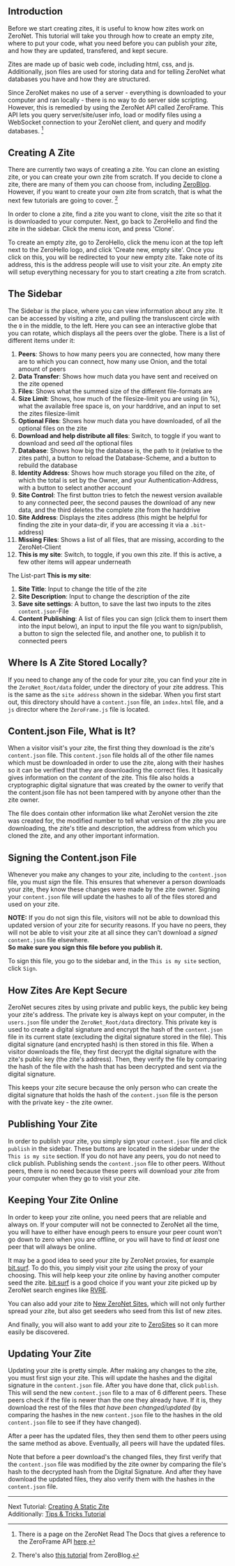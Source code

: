 ## Introduction

Before we start creating zites, it is useful to know how zites work on ZeroNet. This tutorial will take you through how to create an empty zite, where to put your code, what you need before you can publish your zite, and how they are updated, transfered, and kept secure.

Zites are made up of basic web code, including html, css, and js. Additionally, json files are used for storing data and for telling ZeroNet what databases you have and how they are structured.

Since ZeroNet makes no use of a server - everything is downloaded to your computer and ran locally - there is no way to do server side scripting. However, this is remedied by using the ZeroNet API called ZeroFrame. This API lets you query server/site/user info, load or modify files using a WebSocket connection to your ZeroNet client, and query and modify databases. [^1]

## Creating A Zite

There are currently two ways of creating a zite. You can clone an existing zite, or you can create your own zite from scratch. If you decide to clone a zite, there are many of them you can choose from, including [ZeroBlog](/Blog.ZeroNetwork.bit/). However, if you want to create your own zite from scratch, that is what the next few tutorials are going to cover. [^2]

In order to clone a zite, find a zite you want to clone, visit the zite so that it is downloaded to your computer. Next, go back to ZeroHello and find the zite in the sidebar. Click the menu icon, and press 'Clone'.

To create an empty zite, go to ZeroHello, click the menu icon at the top left next to the ZeroHello logo, and click 'Create new, empty site'. Once you click on this, you will be redirected to your new empty zite. Take note of its address, this is the address people will use to visit your zite. An empty zite will setup everything necessary for you to start creating a zite from scratch.

## The Sidebar

The Sidebar is _the_ place, where you can view information about any zite. It can be accessed by visiting a zite, and pulling the transluscent circle with the `0` in the middle, to the left. Here you can see an interactive globe that you can rotate, which displays all the peers over the globe.
There is a list of different items under it:
1. **Peers**:
Shows to how many peers you are connected, how many there are to which you can connect, how many use Onion, and the total amount of peers
2. **Data Transfer**: Shows how much data you have sent and received on the zite opened
3. **Files**: Shows what the summed size of the different file-formats are
4. **Size Limit**: Shows, how much of the filesize-limit you are using (in %), what the available free space is, on your harddrive, and an input to set the zites filesize-limit
5. **Optional Files**: Shows how much data you have downloaded, of all the optional files on the zite
6. **Download and help distribute all files**: Switch, to toggle if you want to download and seed _all_ the optional files
7. **Database**: Shows how big the database is, the path to it (relative to the zites path), a button to reload the Database-Scheme, and a button to rebuild the database
8. **Identity Address**: Shows how much storage you filled on the zite, of which the total is set by the Owner, and your Authentication-Address, with a button to select another account
9. **Site Control**: The first button tries to fetch the newest version available to any connected peer, the second pauses the download of any new data, and the third deletes the complete zite from the harddrive
10. **Site Address**: Displays the zites address (this might be helpful for finding the zite in your data-dir, if you are accessing it via a `.bit`-address)
11. **Missing Files**: Shows a list of all files, that are missing, according to the ZeroNet-Client
12. **This is my site**: Switch, to toggle, if you own this zite. If this is active, a few other items will appear underneath

The List-part **This is my site**:
1. **Site Title**: Input to change the title of the zite
2. **Site Description**: Input to change the description of the zite
3. **Save site settings**: A button, to save the last two inputs to the zites `content.json`-File
4. **Content Publishing**: A list of files you can sign (click them to insert them into the input below), an input to input the file you want to sign/publish, a button to sign the selected file, and another one, to publish it to connected peers

## Where Is A Zite Stored Locally?

If you need to change any of the code for your zite, you can find your zite in the `ZeroNet_Root/data` folder, under the directory of your zite address. This is the same as the `site address` shown in the sidebar. When you first start out, this directory should have a `content.json` file, an `index.html` file, and a `js` director where the `ZeroFrame.js` file is located.

## Content.json File, What is It?

When a visitor visit's your zite, the first thing they download is the zite's `content.json` file. This `content.json` file holds all of the other file names which must be downloaded in order to use the zite, along with their hashes so it can be verified that they are downloading the correct files. It basically gives information on the *content* of the zite. This file also holds a cryptographic digital signature that was created by the owner to verify that the content.json file has not been tampered with by anyone other than the zite owner. 

The file does contain other information like what ZeroNet version the zite was created for, the modified number to tell what version of the zite you are downloading, the zite's title and description, the address from which you cloned the zite, and any other important information.

## Signing the Content.json File

Whenever you make any changes to your zite, including to the `content.json` file, you must *sign* the file. This ensures that whenever a person downloads your zite, they know these changes were made by the zite owner. Signing your `content.json` file will update the hashes to all of the files stored and used on your zite.

**NOTE:** If you do not sign this file, visitors will not be able to download this updated version of your zite for security reasons. If you have no peers, they will not be able to visit your zite at all since they can't download a *signed* `content.json` file elsewhere.<br>
**So make sure you sign this file before you publish it.**

To sign this file, you go to the sidebar and, in the `This is my site` section, click `Sign`.

## How Zites Are Kept Secure

ZeroNet secures zites by using private and public keys, the public key being your zite's address. The private key is always kept on your computer, in the `users.json` file under the `ZeroNet_Root/data` directory. This private key is used to create a digital signature and encrypt the hash of the `content.json` file in its current state (excluding the digital signature stored in the file). This digital signature (and encrypted hash) is then stored in this file. When a visitor downloads the file, they first decrypt the digital signature with the zite's public key (the zite's address). Then, they verify the file by comparing the hash of the file with the hash that has been decrypted and sent via the digital signature.

This keeps your zite secure because the only person who can create the digital signature that holds the hash of the `content.json` file is the person with the private key - the zite owner.

## Publishing Your Zite

In order to publish your zite, you simply sign your `content.json` file and click `publish` in the sidebar. These buttons are located in the sidebar under the `This is my site` section. If you do not have any peers, you do not need to click publish. Publishing sends the `content.json` file to other peers. Without peers, there is no need because these peers will download your zite from your computer when they go to visit your zite.

## Keeping Your Zite Online

In order to keep your zite online, you need peers that are reliable and always on. If your computer will not be connected to ZeroNet all the time, you will have to either have enough peers to ensure your peer count won't go down to zero when you are offline, or you will have to find *at least* one peer that will always be online.

It may be a good idea to seed your zite by ZeroNet proxies, for example [bit.surf](http://bit.surf:43110). To do this, you simply visit your zite using the proxy of your choosing. This will help keep your zite online by having another computer seed the zite. [bit.surf](http://bit.surf:43110) is a good choice if you want your zite picked up by ZeroNet search engines like [RVRE](/rvre.bit).

You can also add your zite to [New ZeroNet Sites](/1LtvsjbtQ2tY7SCtCZzC4KhErqEK3bXD4n), which will not only further spread your zite, but also get seeders who seed from this list of new zites.

And finally, you will also want to add your zite to [ZeroSites](/Sites.ZeroNetwork.bit) so it can more easily be discovered.

## Updating Your Zite

Updating your zite is pretty simple. After making any changes to the zite, you must first sign your zite. This will update the hashes and the digital signature in the `content.json` file. After you have done that, click `publish`. This will send the new `content.json` file to a max of 6 different peers. These peers check if the file is newer than the one they already have. If it is, they download the rest of the files *that have been changed/updated* (by comparing the hashes in the new `content.json` file to the hashes in the old `content.json` file to see if they have changed).

After a peer has the updated files, they then send them to other peers using the same method as above. Eventually, all peers will have the updated files.

Note that before a peer download's the changed files, they first verify that the `content.json` file was modified by the zite owner by comparing the file's hash to the decrypted hash from the Digital Signature. And after they have download the updated files, they also verify them with the hashes in the `content.json` file.

---
Next Tutorial: [Creating A Static Zite](./?/tutorials/static_zite)<br>
Additionally: [Tips & Tricks Tutorial](./?/tutorials/tips_tricks)

[^1]: There is a page on the ZeroNet Read The Docs that gives a reference to the ZeroFrame API [here](/1Docsfk5uLvuXkL4U13eYDxCm2gzi1fNQq/site_development/zeroframe_api_reference/).
[^2]: There's also [this tutorial](/blog.zeronetwork.bit/?Post:43:ZeroNet+site+development+tutorial+1) from ZeroBlog.